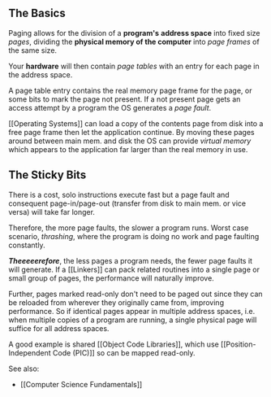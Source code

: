 ## The Basics

Paging allows for the division of a **program's** **address space** into fixed size *pages*, dividing the **physical memory of the computer** into *page frames* of the same size.

Your **hardware** will then contain *page tables* with an entry for each page in the address space.

A page table entry contains the real memory page frame for the page, or some bits to mark the page not present. If a not present page gets an access attempt by a program the OS generates a *page fault*.

[[Operating Systems]] can load a copy of the contents page from disk into a free page frame then let the application continue. By moving these pages around between main mem. and disk the OS can provide *virtual memory* which appears to the application far larger than the real memory in use.

## The Sticky Bits

There is a cost, solo instructions execute fast but a page fault and consequent page-in/page-out (transfer from disk to main mem. or vice versa) will take far longer.

Therefore, the more page faults, the slower a program runs. Worst case scenario, *thrashing*, where the program is doing no work and page faulting constantly.

***Theeeeerefore***, the less pages a program needs, the fewer page faults it will generate. If a [[Linkers]] can pack related routines into a single page or small group of pages, the performance will naturally improve.

Further, pages marked read-only don't need to be paged out since they can be reloaded from wherever they originally came from, improving performance. So if identical pages appear in multiple address spaces, i.e. when multiple copies of a program are running, a single physical page will suffice for all address spaces.

A good example is shared [[Object Code Libraries]], which use [[Position-Independent Code (PIC)]] so can be mapped read-only.

See also:
- [[Computer Science Fundamentals]]